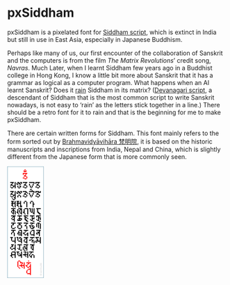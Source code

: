 # pxSiddham

pxSiddham is a pixelated font for [Siddham script](https://en.wikipedia.org/wiki/Siddha%E1%B9%83_script), which is extinct in India but still in use in East Asia, especially in Japanese Buddhism.

Perhaps like many of us, our first encounter of the collaboration of Sanskrit and the computers is from the film *The Matrix Revolutions*’ credit song, *Navras*. Much Later, when I learnt Siddham few years ago in a Buddhist college in Hong Kong, I know a little bit more about Sanskrit that it has a grammar as logical as a computer program. What happens when an AI learnt Sanskrit? Does it [rain](https://en.wikipedia.org/wiki/Matrix_digital_rain) Siddham in its matrix? ([Devanagari script](https://en.wikipedia.org/wiki/Devanagari), a descendant of Siddham that is the most common script to write Sanskrit nowadays, is not easy to ‘rain’ as the letters stick together in a line.) There should be a retro font for it to rain and that is the beginning for me to make pxSiddham.

There are certain written forms for Siddham. This font mainly refers to the form sorted out by [Brahmavidyāvihāra 梵明院](https://www.brhvid.com/siddham), it is based on the historic manuscripts and inscriptions from India, Nepal and China, which is slightly different from the Japanese form that is more commonly seen.

<img src="https://github.com/samhui96/pxSiddham/blob/5d84f094f328981b2cd88c387e4452f08d140dfe/pxSiddham_preview.png" height="256px">
